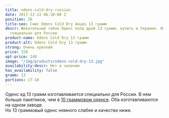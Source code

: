 ```yaml
---
title: odens-cold-dry-russian
date: 2017-12-22 06:30:00 Z
position: 26
title-seo: Снюс Odens Cold Dry Акциз 13 грамм
descr: Жевательный табак Оденс колд драй 13 грамм, купить в Украине. Изготавливается
  специально для России.
product-name: Odens Cold Dry 13 грамм
product-alt: Odens Cold Dry 13 грамм
strong: Очень крепкий
price: 150
opt-price: 140
image: "/img/products/odens-cold-dry-13.jpg"
availability-descr: Нет в наличии
has_availability: false
gramm: 13
portions: 17-18
---
```


Оденс кд 13 грамм изготавливается специально для России. В нем больше пакетиков, чем в [10 граммовом оденсе](/odens-cold-dry). Оба изготавливаются на одном заводе. <br>
Но 13 граммовый оденс немного слабее и качестве ниже.